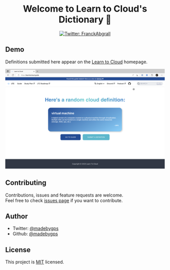 <h1 align="center">Welcome to Learn to Cloud's Dictionary 👋 </h1>
<p align="center">
  
  <a href="https://twitter.com/FranckAbgrall">
    <img alt="Twitter: FranckAbgrall" src="https://img.shields.io/twitter/follow/learntocloud.svg?style=social" target="_blank" />
  </a>
</p>

## Demo

Definitions submitted here appear on the [Learn to Cloud](https://learntocloud.guide) homepage.

![img](img/Screenshot%202023-02-14%20at%205.54.22%20PM.png)

## Contributing

Contributions, issues and feature requests are welcome. <br />
Feel free to check [issues page](https://github.com/learntocloud/cloud-dictionary/issues) if you want to contribute.<br />

## Author


- Twitter: [@madebygps](https://twitter.com/madebygps)
- Github: [@madebygps](https://github.com/madebygps)

## License

This project is [MIT](https://github.com/learntocloud/cloud-dictionary/blob/main/LICENSE) licensed.

